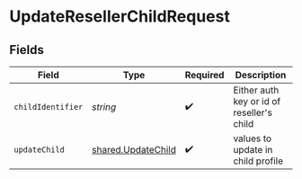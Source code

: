 # UpdateResellerChildRequest


## Fields

| Field                                                    | Type                                                     | Required                                                 | Description                                              |
| -------------------------------------------------------- | -------------------------------------------------------- | -------------------------------------------------------- | -------------------------------------------------------- |
| `childIdentifier`                                        | *string*                                                 | :heavy_check_mark:                                       | Either auth key or id of reseller's child                |
| `updateChild`                                            | [shared.UpdateChild](../../models/shared/updatechild.md) | :heavy_check_mark:                                       | values to update in child profile                        |